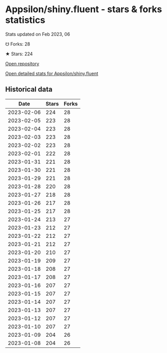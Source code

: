 # Appsilon/shiny.fluent - stars & forks statistics

Stats updated on Feb 2023, 06

☋ Forks: 28

★ Stars: 224

[Open repository](https://github.com/Appsilon/shiny.fluent)

[Open detailed stats for Appsilon/shiny.fluent](https://reviewgithub.com/rep/Appsilon/shiny.fluent)

## Historical data
| Date | Stars | Forks |
|------|-------|-------|
| 2023-02-06 | 224 | 28 | 
| 2023-02-05 | 223 | 28 | 
| 2023-02-04 | 223 | 28 | 
| 2023-02-03 | 223 | 28 | 
| 2023-02-02 | 223 | 28 | 
| 2023-02-01 | 222 | 28 | 
| 2023-01-31 | 221 | 28 | 
| 2023-01-30 | 221 | 28 | 
| 2023-01-29 | 221 | 28 | 
| 2023-01-28 | 220 | 28 | 
| 2023-01-27 | 218 | 28 | 
| 2023-01-26 | 217 | 28 | 
| 2023-01-25 | 217 | 28 | 
| 2023-01-24 | 213 | 27 | 
| 2023-01-23 | 212 | 27 | 
| 2023-01-22 | 212 | 27 | 
| 2023-01-21 | 212 | 27 | 
| 2023-01-20 | 210 | 27 | 
| 2023-01-19 | 209 | 27 | 
| 2023-01-18 | 208 | 27 | 
| 2023-01-17 | 208 | 27 | 
| 2023-01-16 | 207 | 27 | 
| 2023-01-15 | 207 | 27 | 
| 2023-01-14 | 207 | 27 | 
| 2023-01-13 | 207 | 27 | 
| 2023-01-12 | 207 | 27 | 
| 2023-01-10 | 207 | 27 | 
| 2023-01-09 | 204 | 26 | 
| 2023-01-08 | 204 | 26 | 

